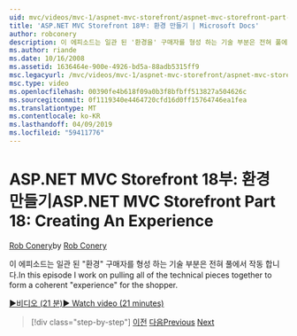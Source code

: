 ```yaml
---
uid: mvc/videos/mvc-1/aspnet-mvc-storefront/aspnet-mvc-storefront-part-18-creating-an-experience
title: 'ASP.NET MVC Storefront 18부: 환경 만들기 | Microsoft Docs'
author: robconery
description: 이 에피소드는 일관 된 '환경을' 구매자를 형성 하는 기술 부분은 전혀 풀에서 작동 합니다.
ms.author: riande
ms.date: 10/16/2008
ms.assetid: 1636464e-900e-4926-bd5a-88adb5315ff9
msc.legacyurl: /mvc/videos/mvc-1/aspnet-mvc-storefront/aspnet-mvc-storefront-part-18-creating-an-experience
msc.type: video
ms.openlocfilehash: 00390fe4b618f09a0b3f8bfbff513827a504626c
ms.sourcegitcommit: 0f1119340e4464720cfd16d0ff15764746ea1fea
ms.translationtype: MT
ms.contentlocale: ko-KR
ms.lasthandoff: 04/09/2019
ms.locfileid: "59411776"
---
```

# <a name="aspnet-mvc-storefront-part-18-creating-an-experience"></a><span data-ttu-id="066cc-103">ASP.NET MVC Storefront 18부: 환경 만들기</span><span class="sxs-lookup"><span data-stu-id="066cc-103">ASP.NET MVC Storefront Part 18: Creating An Experience</span></span>

<span data-ttu-id="066cc-104">[Rob Conery](https://github.com/robconery)</span><span class="sxs-lookup"><span data-stu-id="066cc-104">by [Rob Conery](https://github.com/robconery)</span></span>

<span data-ttu-id="066cc-105">이 에피소드는 일관 된 "환경" 구매자를 형성 하는 기술 부분은 전혀 풀에서 작동 합니다.</span><span class="sxs-lookup"><span data-stu-id="066cc-105">In this episode I work on pulling all of the technical pieces together to form a coherent "experience" for the shopper.</span></span>

[<span data-ttu-id="066cc-106">&#9654;비디오 (21 분)</span><span class="sxs-lookup"><span data-stu-id="066cc-106">&#9654; Watch video (21 minutes)</span></span>](https://channel9.msdn.com/Blogs/ASP-NET-Site-Videos/aspnet-mvc-storefront-part-18-creating-an-experience)

> [!div class="step-by-step"]
> <span data-ttu-id="066cc-107">[이전](aspnet-mvc-storefront-part-17-checkout-with-jeff-atwood.md)
> [다음](aspnet-mvc-storefront-part-19-processing-orders-with-windows-workflow.md)</span><span class="sxs-lookup"><span data-stu-id="066cc-107">[Previous](aspnet-mvc-storefront-part-17-checkout-with-jeff-atwood.md)
[Next](aspnet-mvc-storefront-part-19-processing-orders-with-windows-workflow.md)</span></span>

